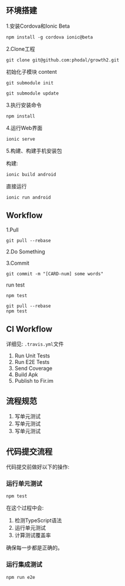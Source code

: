 环境搭建
---

1.安装Cordova和Ionic Beta

```
npm install -g cordova ionic@beta
```

2.Clone工程

```
git clone git@github.com:phodal/growth2.git
```

初始化子模块 content

```
git submodule init
```

```
git submodule update
```


3.执行安装命令

```
npm install
```

4.运行Web界面

```
ionic serve
```

5.构建、构建手机安装包

构建:

```
ionic build android
```

直接运行

```
ionic run android
```

Workflow
----

1.Pull

``` shell
git pull --rebase
```

2.Do Something

3.Commit

``` shell
git commit -m "[CARD-num] some words"
```
run test

``` shell
npm test
```

``` shell
git pull --rebase
npm test
```

CI Workflow
---

详细见: ``.travis.yml``文件

1. Run Unit Tests
2. Run E2E Tests
3. Send Coverage
4. Build Apk
5. Publish to Fir.im


流程规范
---

1. 写单元测试
2. 写单元测试
3. 写单元测试

代码提交流程
---

代码提交前做好以下的操作:

### 运行单元测试

```
npm test
```

在这个过程中会:

1. 检测TypeScript语法
2. 运行单元测试
3. 计算测试覆盖率

确保每一步都是正确的。

### 运行集成测试

```
npm run e2e
```
